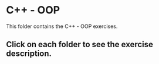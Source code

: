 # C++ - OOP

This folder contains the C++ - OOP exercises.

## Click on each folder to see the exercise description.
